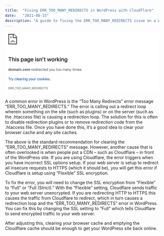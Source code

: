```yaml
---
title:  "Fixing ERR_TOO_MANY_REDIRECTS in WordPress with Cloudflare"
date:   "2021-08-15"
description: "A guide to fixing the ERR_TOO_MANY_REDIRECTS issue on a WordPress site that is using Cloudflare."
---
```


![Screenshot of the ERR_TOO_MANY_REDIRECTS in WordPress](./../../images/too-many-redirects.png)

A common error in WordPress is the “Too Many Redirects” error message “ERR_TOO_MANY_REDIRECTS.” The error is calling out a redirect loop wherein something on the site (such as plugins) or on the server (such as the .htaccess file) is causing a redirection loop. The solution for this is often to disable redirection plugins or to remove redirection code from the .htaccess file. Once you have done this, it’s a good idea to clear your browser cache and any site caches.

The above is the standard recommendation for clearing the “ERR_TOO_MANY_REDIRECTS” message. However, another cause that is often overlooked is when people put a CDN – such as Cloudflare – in front of the WordPress site. If you are using Cloudflare, the error triggers when you have incorrect SSL options setup. If your web server is setup to redirect all insecure requests to HTTPS (which it should be), you will get this error if Cloudflare is setup using “Flexible” SSL encryption. 

To fix the error, you will need to change the SSL encryption from “Flexible” to “Full” or “Full (Strict).” With the “Flexible” setting, Cloudflare sends traffic to your web server unencrypted. If you are redirecting HTTP to HTTPS this causes the traffic from Cloudflare to redirect, which in turn causes a redirection loop and the “ERR_TOO_MANY_REDIRECTS” error in WordPress. You can fix this by changing the SSL setting to “Full” which tells Cloudflare to send encrypted traffic to your web server.

After adjusting this, clearing your browser cache and emptying the Cloudflare cache should be enough to get your WordPress site back online. 
